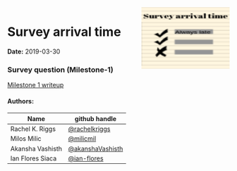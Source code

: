 <img src="logo.png" align="right" height="140" width="200"/>

# Survey arrival time

**Date:** 2019-03-30

### Survey question (Milestone-1) 

[Milestone 1 writeup](https://github.com/UBC-MDS/survey_arrival_time/blob/master/milestone1.md)

#### Authors:

| Name | github handle |
| ---- | ------ |
| Rachel K. Riggs | [@rachelkriggs](https://github.com/rachelkriggs) |
| Milos Milic     | [@milicmil](https://github.com/milicmil) |
| Akansha Vashisth     | [@akanshaVashisth](https://github.com/akanshaVashisth) |
| Ian Flores Siaca    | [@ian-flores](https://github.com/ian-flores) |

